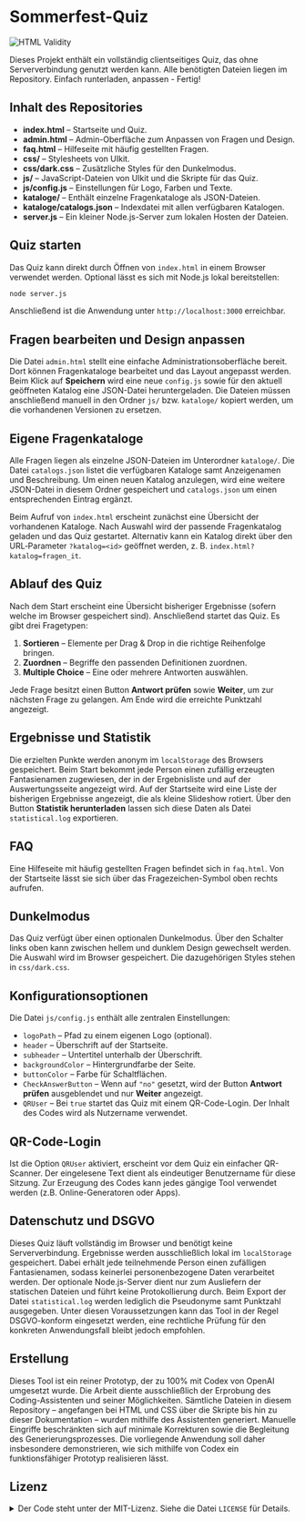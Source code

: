 # Sommerfest-Quiz

![HTML Validity](https://img.shields.io/badge/HTML%20validity-passing-brightgreen)

Dieses Projekt enthält ein vollständig clientseitiges Quiz, das ohne Serververbindung genutzt werden kann. Alle benötigten Dateien liegen im Repository. Einfach runterladen, anpassen - Fertig!

## Inhalt des Repositories

- **index.html** – Startseite und Quiz.
- **admin.html** – Admin-Oberfläche zum Anpassen von Fragen und Design.
- **faq.html** – Hilfeseite mit häufig gestellten Fragen.
- **css/** – Stylesheets von UIkit.
- **css/dark.css** – Zusätzliche Styles für den Dunkelmodus.
- **js/** – JavaScript-Dateien von UIkit und die Skripte für das Quiz.
- **js/config.js** – Einstellungen für Logo, Farben und Texte.
- **kataloge/** – Enthält einzelne Fragenkataloge als JSON-Dateien.
- **kataloge/catalogs.json** – Indexdatei mit allen verfügbaren Katalogen.
- **server.js** – Ein kleiner Node.js-Server zum lokalen Hosten der Dateien.

## Quiz starten

Das Quiz kann direkt durch Öffnen von `index.html` in einem Browser verwendet werden. Optional lässt es sich mit Node.js lokal bereitstellen:

```bash
node server.js
```

Anschließend ist die Anwendung unter `http://localhost:3000` erreichbar.

## Fragen bearbeiten und Design anpassen

Die Datei `admin.html` stellt eine einfache Administrationsoberfläche bereit. Dort können Fragenkataloge bearbeitet und das Layout angepasst werden. Beim Klick auf **Speichern** wird eine neue `config.js` sowie für den aktuell geöffneten Katalog eine JSON-Datei heruntergeladen. Die Dateien müssen anschließend manuell in den Ordner `js/` bzw. `kataloge/` kopiert werden, um die vorhandenen Versionen zu ersetzen.

## Eigene Fragenkataloge

Alle Fragen liegen als einzelne JSON-Dateien im Unterordner `kataloge/`. Die Datei `catalogs.json` listet die verfügbaren Kataloge samt Anzeigenamen und Beschreibung. Um einen neuen Katalog anzulegen, wird eine weitere JSON-Datei in diesem Ordner gespeichert und `catalogs.json` um einen entsprechenden Eintrag ergänzt.

Beim Aufruf von `index.html` erscheint zunächst eine Übersicht der vorhandenen Kataloge. Nach Auswahl wird der passende Fragenkatalog geladen und das Quiz gestartet. Alternativ kann ein Katalog direkt über den URL‑Parameter `?katalog=<id>` geöffnet werden, z.&nbsp;B. `index.html?katalog=fragen_it`.

## Ablauf des Quiz

Nach dem Start erscheint eine Übersicht bisheriger Ergebnisse (sofern welche im Browser gespeichert sind). Anschließend startet das Quiz. Es gibt drei Fragetypen:

1. **Sortieren** – Elemente per Drag & Drop in die richtige Reihenfolge bringen.
2. **Zuordnen** – Begriffe den passenden Definitionen zuordnen.
3. **Multiple Choice** – Eine oder mehrere Antworten auswählen.

Jede Frage besitzt einen Button **Antwort prüfen** sowie **Weiter**, um zur nächsten Frage zu gelangen. Am Ende wird die erreichte Punktzahl angezeigt.

## Ergebnisse und Statistik

Die erzielten Punkte werden anonym im `localStorage` des Browsers gespeichert. Beim Start bekommt jede Person einen zufällig erzeugten Fantasienamen zugewiesen, der in der Ergebnisliste und auf der Auswertungsseite angezeigt wird. Auf der Startseite wird eine Liste der bisherigen Ergebnisse angezeigt, die als kleine Slideshow rotiert. Über den Button **Statistik herunterladen** lassen sich diese Daten als Datei `statistical.log` exportieren.

## FAQ

Eine Hilfeseite mit häufig gestellten Fragen befindet sich in `faq.html`. Von der Startseite lässt sie sich über das Fragezeichen-Symbol oben rechts aufrufen.

## Dunkelmodus

Das Quiz verfügt über einen optionalen Dunkelmodus. Über den Schalter links oben kann zwischen hellem und dunklem Design gewechselt werden. Die Auswahl wird im Browser gespeichert. Die dazugehörigen Styles stehen in `css/dark.css`.

## Konfigurationsoptionen

Die Datei `js/config.js` enthält alle zentralen Einstellungen:

- `logoPath` – Pfad zu einem eigenen Logo (optional).
- `header` – Überschrift auf der Startseite.
- `subheader` – Untertitel unterhalb der Überschrift.
- `backgroundColor` – Hintergrundfarbe der Seite.
- `buttonColor` – Farbe für Schaltflächen.
- `CheckAnswerButton` – Wenn auf `"no"` gesetzt, wird der Button **Antwort prüfen** ausgeblendet und nur **Weiter** angezeigt.
- `QRUser` – Bei `true` startet das Quiz mit einem QR-Code-Login. Der Inhalt des Codes wird als Nutzername verwendet.

## QR-Code-Login

Ist die Option `QRUser` aktiviert, erscheint vor dem Quiz ein einfacher QR-Scanner. 
Der eingelesene Text dient als eindeutiger Benutzername für diese Sitzung. 
Zur Erzeugung des Codes kann jedes gängige Tool verwendet werden (z.B. Online-Generatoren oder Apps).

## Datenschutz und DSGVO

Dieses Quiz läuft vollständig im Browser und benötigt keine Serververbindung. Ergebnisse werden ausschließlich lokal im `localStorage` gespeichert. Dabei erhält jede teilnehmende Person einen zufälligen Fantasienamen, sodass keinerlei personenbezogene Daten verarbeitet werden. Der optionale Node.js-Server dient nur zum Ausliefern der statischen Dateien und führt keine Protokollierung durch. Beim Export der Datei `statistical.log` werden lediglich die Pseudonyme samt Punktzahl ausgegeben. Unter diesen Voraussetzungen kann das Tool in der Regel DSGVO-konform eingesetzt werden, eine rechtliche Prüfung für den konkreten Anwendungsfall bleibt jedoch empfohlen.

## Erstellung

Dieses Tool ist ein reiner Prototyp, der zu 100% mit Codex von OpenAI umgesetzt wurde. Die Arbeit diente ausschließlich der Erprobung des Coding-Assistenten und seiner Möglichkeiten. Sämtliche Dateien in diesem Repository – angefangen bei HTML und CSS über die Skripte bis hin zu dieser Dokumentation – wurden mithilfe des Assistenten generiert. Manuelle Eingriffe beschränkten sich auf minimale Korrekturen sowie die Begleitung des Generierungsprozesses. Die vorliegende Anwendung soll daher insbesondere demonstrieren, wie sich mithilfe von Codex ein funktionsfähiger Prototyp realisieren lässt.

## Lizenz

<details>
<summary>Der Code steht unter der MIT-Lizenz. Siehe die Datei <code>LICENSE</code> für Details.</summary>
Der Quellcode befindet sich auf GitHub: <https://github.com/bastelix/sommerfest-quiz>
Die Erstellung der Anwendung erfolgte mithilfe von etwa 60 Anweisungen, und das komplette Archiv ist kleiner als 1 MB.


```text
MIT License

Copyright (c) 2025 calhelp

Permission is hereby granted, free of charge, to any person obtaining a copy
of this software and associated documentation files (the "Software"), to deal
in the Software without restriction, including without limitation the rights
to use, copy, modify, merge, publish, distribute, sublicense, and/or sell
copies of the Software, and to permit persons to whom the Software is
furnished to do so, subject to the following conditions:

The above copyright notice and this permission notice shall be included in all
copies or substantial portions of the Software.

THE SOFTWARE IS PROVIDED "AS IS", WITHOUT WARRANTY OF ANY KIND, EXPRESS OR
IMPLIED, INCLUDING BUT NOT LIMITED TO THE WARRANTIES OF MERCHANTABILITY,
FITNESS FOR A PARTICULAR PURPOSE AND NONINFRINGEMENT. IN NO EVENT SHALL THE
AUTHORS OR COPYRIGHT HOLDERS BE LIABLE FOR ANY CLAIM, DAMAGES OR OTHER
LIABILITY, WHETHER IN AN ACTION OF CONTRACT, TORT OR OTHERWISE, ARISING FROM,
OUT OF OR IN CONNECTION WITH THE SOFTWARE OR THE USE OR OTHER DEALINGS IN THE
SOFTWARE.
```

</details>
